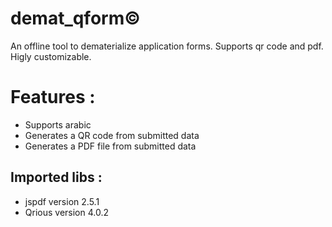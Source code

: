 # demat_qform&copy;

An offline tool to dematerialize application forms.
Supports qr code and pdf.
Higly customizable.

# Features : 
- Supports arabic
- Generates a QR code from submitted data
- Generates a PDF file from submitted data
  

## Imported libs :
- jspdf version 2.5.1
- Qrious version 4.0.2
